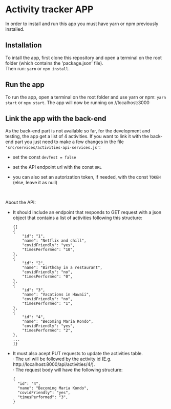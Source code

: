 # Activity tracker APP

In order to install and run this app you must have yarn or npm previously installed.

## Installation

To intall the app, first clone this repository and open a terminal on the root folder (which contains the 'package.json' file).  
Then run:
`yarn` or `npm install`.

## Run the app

To run the app, open a terminal on the root folder and use yarn or npm:
`yarn start` or `npm start`.
The app will now be running on //localhost:3000

## Link the app with the back-end

As the back-end part is not available so far, for the development and testing, the app get a list of 4 activities.
If you want to link it with the back-end part you just need to make a few changes in the file `'src/services/activities-api-services.js'`:

- set the const `devTest = false`
- set the API endpoint url with the const `URL`
- you can also set an autorization token, if needed, with the const `TOKEN` (else, leave it as null)

  <br />

About the API:

- It should include an endpoint that responds to GET request with a json object that contains a list of activities following this structure:

  ```
  {[
  {
      "id": "1",
      "name": "Netflix and chill",
      "covidFriendly": "yes",
      "timesPerformed": "10",
  },
  {
      "id": "2",
      "name": "Birthday in a restaurant",
      "covidFriendly": "no",
      "timesPerformed": "0",
  },
  {
      "id": "3",
      "name": "Vacations in Hawaii",
      "covidFriendly": "no",
      "timesPerformed": "1",
  },
  {
      "id": "4",
      "name": "Becoming Maria Kondo",
      "covidFriendly": "yes",
      "timesPerformed": "2",
  },
  ...
  ]}
  ```

- It must also acept PUT requests to update the activities table.  
  · The url will be followed by the activity id (E.g. http://localhost:8000/api/activities/4/).  
  · The request body will have the following structure:

  ```
  {
    "id": "4",
    "name": "Becoming Maria Kondo",
    "covidFriendly": "yes",
    "timesPerformed": "3",
  }
  ```
